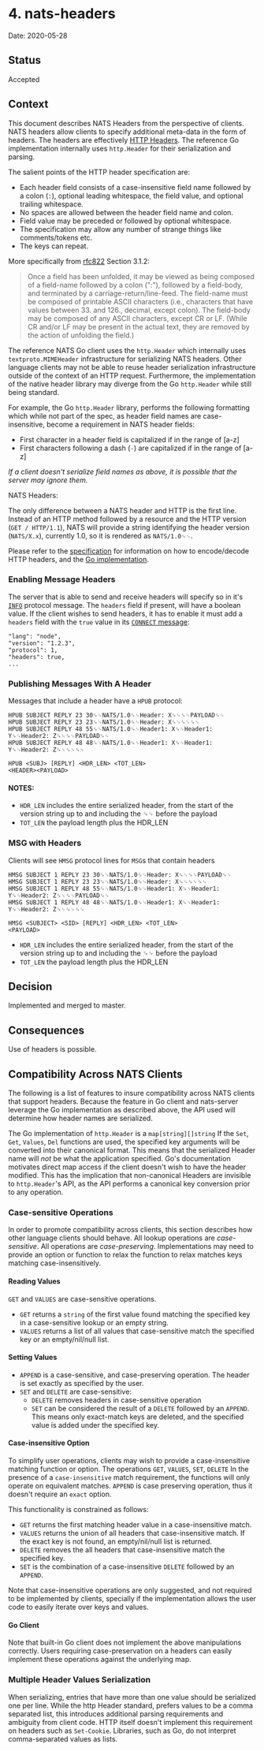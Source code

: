 # 4. nats-headers

Date: 2020-05-28

## Status

Accepted

## Context

This document describes NATS Headers from the perspective of clients. NATS
headers allow clients to specify additional meta-data in the form of headers.
The headers are effectively
[HTTP Headers](https://tools.ietf.org/html/rfc7230#section-3.2). The reference
Go implementation internally uses `http.Header` for their serialization and
parsing.

The salient points of the HTTP header specification are:

- Each header field consists of a case-insensitive field name followed by a
  colon (`:`), optional leading whitespace, the field value, and optional
  trailing whitespace.
- No spaces are allowed between the header field name and colon.
- Field value may be preceded or followed by optional whitespace.
- The specification may allow any number of strange things like comments/tokens
  etc.
- The keys can repeat.

More specifically from [rfc822](https://www.ietf.org/rfc/rfc822.txt) Section
3.1.2:

> Once a field has been unfolded, it may be viewed as being composed of a
> field-name followed by a colon (":"), followed by a field-body, and terminated
> by a carriage-return/line-feed. The field-name must be composed of printable
> ASCII characters (i.e., characters that have values between 33. and 126.,
> decimal, except colon). The field-body may be composed of any ASCII
> characters, except CR or LF. (While CR and/or LF may be present in the actual
> text, they are removed by the action of unfolding the field.)

The reference NATS Go client uses the `http.Header` which internally uses
`textproto.MIMEHeader` infrastructure for serializing NATS headers. Other
language clients may not be able to reuse header serialization infrastructure
outside of the context of an HTTP request. Furthermore, the implementation of
the native header library may diverge from the Go `http.Header` while still
being standard.

For example, the Go `http.Header` library, performs the following formatting
which while not part of the spec, as header field names are case-insensitive,
become a requirement in NATS header fields:

- First character in a header field is capitalized if in the range of [a-z]
- First characters following a dash (`-`) are capitalized if in the range of
  [a-z]

_If a client doesn't serialize field names as above, it is possible that the
server may ignore them._

NATS Headers:

The only difference between a NATS header and HTTP is the first line. Instead of
an HTTP method followed by a resource and the HTTP version (`GET / HTTP/1.1`),
NATS will provide a string identifying the header version (`NATS/X.x`),
currently 1.0, so it is rendered as `NATS/1.0␍␊`.

Please refer to the
[specification](https://tools.ietf.org/html/rfc7230#section-3.2) for information
on how to encode/decode HTTP headers, and the
[Go implementation](https://golang.org/src/net/http/header.go).

### Enabling Message Headers

The server that is able to send and receive headers will specify so in it's
[`INFO`](https://docs.nats.io/nats-protocol/nats-protocol#info) protocol
message. The `headers` field if present, will have a boolean value. If the
client wishes to send headers, it has to enable it must add a `headers` field
with the `true` value in its
[`CONNECT` message](https://docs.nats.io/nats-protocol/nats-protocol#connect):

```
"lang": "node",
"version": "1.2.3",
"protocol": 1,
"headers": true,
...
```

### Publishing Messages With A Header

Messages that include a header have a `HPUB` protocol:

```
HPUB SUBJECT REPLY 23 30␍␊NATS/1.0␍␊Header: X␍␊␍␊PAYLOAD␍␊
HPUB SUBJECT REPLY 23 23␍␊NATS/1.0␍␊Header: X␍␊␍␊␍␊
HPUB SUBJECT REPLY 48 55␍␊NATS/1.0␍␊Header1: X␍␊Header1: Y␍␊Header2: Z␍␊␍␊PAYLOAD␍␊
HPUB SUBJECT REPLY 48 48␍␊NATS/1.0␍␊Header1: X␍␊Header1: Y␍␊Header2: Z␍␊␍␊␍␊

HPUB <SUBJ> [REPLY] <HDR_LEN> <TOT_LEN>
<HEADER><PAYLOAD>
```

#### NOTES:

- `HDR_LEN` includes the entire serialized header, from the start of the version
  string up to and including the ␍␊ before the payload
- `TOT_LEN` the payload length plus the HDR_LEN

### MSG with Headers

Clients will see `HMSG` protocol lines for `MSG`s that contain headers

```
HMSG SUBJECT 1 REPLY 23 30␍␊NATS/1.0␍␊Header: X␍␊␍␊PAYLOAD␍␊
HMSG SUBJECT 1 REPLY 23 23␍␊NATS/1.0␍␊Header: X␍␊␍␊␍␊
HMSG SUBJECT 1 REPLY 48 55␍␊NATS/1.0␍␊Header1: X␍␊Header1: Y␍␊Header2: Z␍␊␍␊PAYLOAD␍␊
HMSG SUBJECT 1 REPLY 48 48␍␊NATS/1.0␍␊Header1: X␍␊Header1: Y␍␊Header2: Z␍␊␍␊␍␊

HMSG <SUBJECT> <SID> [REPLY] <HDR_LEN> <TOT_LEN>
<PAYLOAD>
```

- `HDR_LEN` includes the entire serialized header, from the start of the version
  string up to and including the ␍␊ before the payload
- `TOT_LEN` the payload length plus the HDR_LEN

## Decision

Implemented and merged to master.

## Consequences

Use of headers is possible.

## Compatibility Across NATS Clients

The following is a list of features to insure compatibility across NATS clients
that support headers. Because the feature in Go client and nats-server leverage
the Go implementation as described above, the API used will determine how header
names are serialized.

The Go implementation of `http.Header` is a `map[string][]string` If the `Set`,
`Get`, `Values`, `Del` functions are used, the specified key arguments will be
converted into their canonical format. This means that the serialized Header
name will _not_ be what the application specified. Go's documentation motivates
direct map access if the client doesn't wish to have the header modified. This
has the implication that non-canonical Headers are invisible to `http.Header`'s
API, as the API performs a canonical key conversion prior to any operation.

### Case-sensitive Operations

In order to promote compatibility across clients, this section describes how
other language clients should behave. All lookup operations are
_case-sensitive_. All operations are _case-preserving_. Implementations may need
to provide an option or function to relax the function to relax matches keys
matching case-insensitively.

#### Reading Values

`GET` and `VALUES` are case-sensitive operations.

- `GET` returns a `string` of the first value found matching the specified key
  in a case-sensitive lookup or an empty string.
- `VALUES` returns a list of all values that case-sensitive match the specified
  key or an empty/nil/null list.

#### Setting Values

- `APPEND` is a case-sensitive, and case-preserving operation. The header is set
  exactly as specified by the user.
- `SET` and `DELETE` are case-sensitive:
  - `DELETE` removes headers in case-sensitive operation
  - `SET` can be considered the result of a `DELETE` followed by an `APPEND`.
    This means only exact-match keys are deleted, and the specified value is
    added under the specified key.

#### Case-insensitive Option

To simplify user operations, clients may wish to provide a case-insensitive
matching function or option. The operations `GET`, `VALUES`, `SET`, `DELETE` In
the presence of a `case-insensitive` match requirement, the functions will only
operate on equivalent matches. `APPEND` is case preserving operation, thus it
doesn't require an `exact` option.

This functionality is constrained as follows:

- `GET` returns the first matching header value in a case-insensitive match.
- `VALUES` returns the union of all headers that case-insensitive match. If the
  exact key is not found, an empty/nil/null list is returned.
- `DELETE` removes the all headers that case-insensitive match the specified
  key.
- `SET` is the combination of a case-insensitive `DELETE` followed by an
  `APPEND`.
  
Note that case-insensitive operations are only suggested, and not required to
be implemented by clients, specially if the implementation allows the user
code to easily iterate over keys and values.

#### Go Client

Note that built-in Go client does not implement the above manipulations
correctly. Users requiring case-preservation on a headers can easily implement
these operations against the underlying map.

### Multiple Header Values Serialization

When serializing, entries that have more than one value should be serialized one
per line. While the http Header standard, prefers values to be a comma separated
list, this introduces additional parsing requirements and ambiguity from client
code. HTTP itself doesn't implement this requirement on headers such as
`Set-Cookie`. Libraries, such as Go, do not interpret comma-separated values as
lists.
